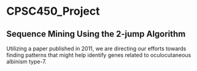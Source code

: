 # CPSC450_Project
## Sequence Mining Using the 2-jump Algorithm 

Utilizing a paper published in 2011, we are directing our efforts towards finding patterns that might help identify genes related to oculocutaneous albinism type-7.
